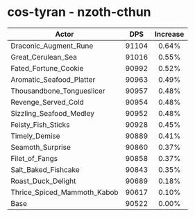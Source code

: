 # cos-tyran - nzoth-cthun
| Actor | DPS | Increase |
|---|:---:|:---:|
|Draconic_Augment_Rune|91104|0.64%|
|Great_Cerulean_Sea|91016|0.55%|
|Fated_Fortune_Cookie|90992|0.52%|
|Aromatic_Seafood_Platter|90963|0.49%|
|Thousandbone_Tongueslicer|90957|0.48%|
|Revenge_Served_Cold|90954|0.48%|
|Sizzling_Seafood_Medley|90952|0.48%|
|Feisty_Fish_Sticks|90928|0.45%|
|Timely_Demise|90889|0.41%|
|Seamoth_Surprise|90860|0.37%|
|Filet_of_Fangs|90858|0.37%|
|Salt_Baked_Fishcake|90843|0.35%|
|Roast_Duck_Delight|90689|0.18%|
|Thrice_Spiced_Mammoth_Kabob|90617|0.10%|
|Base|90522|0.00%|
